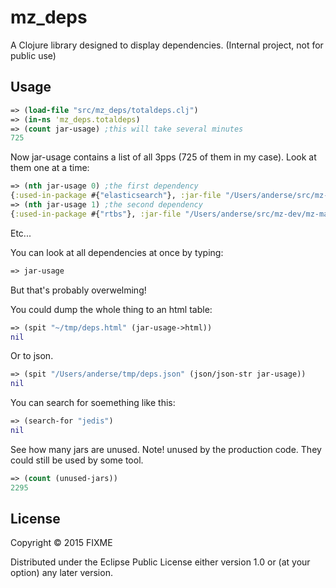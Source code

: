 # mz_deps

A Clojure library designed to display dependencies.
(Internal project, not for public use)

## Usage

```clojure 
=> (load-file "src/mz_deps/totaldeps.clj")
=> (in-ns 'mz_deps.totaldeps)
=> (count jar-usage) ;this will take several minutes
725
```
Now jar-usage contains a list of all 3pps (725 of them in my case).
Look at them one at a time:
```clojure
=> (nth jar-usage 0) ;the first dependency
{:used-in-package #{"elasticsearch"}, :jar-file "/Users/anderse/src/mz-dev/mz-main/runtime/java/elasticsearch/lib/t-digest-3.0.jar", :name "t-digest", :version "3.0", :maven-id nil, :latest-version ("3.2_1" "3.2")}
=> (nth jar-usage 1) ;the second dependency
{:used-in-package #{"rtbs"}, :jar-file "/Users/anderse/src/mz-dev/mz-main/runtime/java/apache-axis-1.4/lib/commons-logging-1.0.4.jar", :name "commons-logging", :version "1.0.4", :maven-id nil, :latest-version ("1.1" "1.1" "0.0.15" "1.2.0.L0001" "1.2" "4.0.6" "5.5.23" "10.6.1" "1.1.0" "1.1.0" "1.0.4" "1.6.5" "1.0" "4.6.45" "4.6.45" "1.10.5" "2.0.3" "0.2.14" "1.0.4" "0.13.1" "10.6.1" "10.6.1" "4.6.45" "1.2.4" "1.2.4" "1.8.8" "1.0.140" "1.5.1" "0.2.14" "1.0.0.Final" "1.7.7" "1.0.3.Final" "1.4.61" "1.4.61" "1.4.61" "1.4.61" "1.1.1.v201101211721" "6.5.0.Final" "1.0.36" "1.1.1.v201101211721" "1.1.3" "9.0.0.v20130315" "9.0.0.v20130315" "1.0" "1.0.4-201003011305" "2.0.1" "1.0.0" "1.15" "1.3")}
```
Etc...

You can look at all dependencies at once by typing:
```clojure 
=> jar-usage
```
But that's probably overwelming!

You could dump the whole thing to an html table:
```clojure 
=> (spit "~/tmp/deps.html" (jar-usage->html))
nil
```
Or to json.
```clojure 
=> (spit "/Users/anderse/tmp/deps.json" (json/json-str jar-usage))
nil
```

You can search for soemething like this:
```clojure 
=> (search-for "jedis")
nil
```

See how many jars are unused. Note! unused by the production code. They could still be used by some tool.
```clojure
=> (count (unused-jars))
2295
```

## License

Copyright © 2015 FIXME

Distributed under the Eclipse Public License either version 1.0 or (at
your option) any later version.

